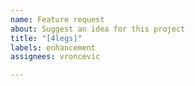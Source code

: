 ```yaml
---
name: Feature request
about: Suggest an idea for this project
title: "[4legs]"
labels: enhancement
assignees: vroncevic

---
```



